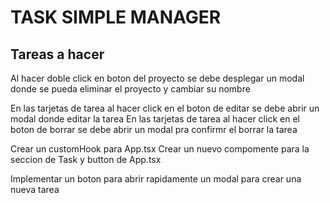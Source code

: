 # TASK SIMPLE MANAGER
## Tareas a hacer

Al hacer doble click en boton del proyecto se debe desplegar un modal donde se pueda eliminar el proyecto y cambiar su nombre

En las tarjetas de tarea al hacer click en el boton de editar se debe abrir un modal donde editar la tarea
En las tarjetas de tarea al hacer click en el boton de borrar se debe abrir un modal pra confirmr el borrar la tarea

Crear un customHook para App.tsx
Crear un nuevo compomente para la seccion de Task y button de App.tsx

Implementar un boton para abrir rapidamente un modal para crear una nueva tarea